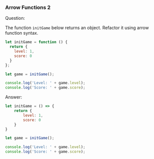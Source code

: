

### Arrow Functions 2

Question:

The function `initGame` below returns an object. Refactor it using arrow function syntax.

```javascript
let initGame = function () {
  return {
    level: 1,
    score: 0
  }
};

let game = initGame();

console.log('Level: ' + game.level);
console.log('Score: ' + game.score);
```


Answer: 

```javascript
let initGame = () => {
    return {
        level: 1,
        score: 0
    }
}

let game = initGame();

console.log('Level: ' + game.level);
console.log('Score: ' + game.score);
```